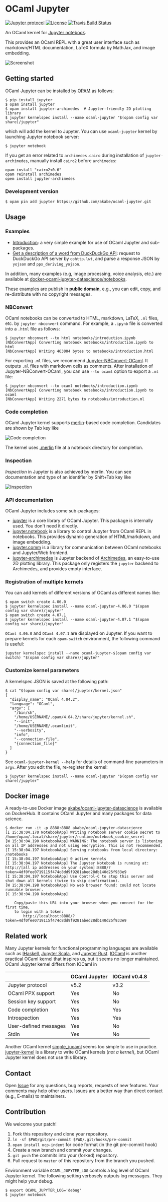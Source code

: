 # OCaml Jupyter

[![Jupyter protocol][protocol-img]][protocol] [![License][license-img]][license] [![Travis Build Status][travis-img]][travis]

[license]:      https://github.com/akabe/ocaml-jupyter/blob/master/LICENSE
[license-img]:  https://img.shields.io/badge/license-MIT-blue.svg
[protocol]:     http://jupyter-client.readthedocs.io/en/stable/messaging.html
[protocol-img]: https://img.shields.io/badge/Jupyter%20protocol-5.2-blue.svg
[travis]:       https://travis-ci.org/akabe/ocaml-jupyter
[travis-img]:   https://img.shields.io/travis/akabe/ocaml-jupyter/master.svg?label=travis
[jupyter]:      http://jupyter.org/
[opam]:         https://opam.ocaml.org/

An OCaml kernel for [Jupyter notebook][jupyter].

This provides an OCaml REPL with a great user interface such as markdown/HTML documentation, LaTeX formula by MathJax, and image embedding.

![Screenshot](https://akabe.github.io/ocaml-jupyter/images/screenshot.png)

## Getting started

OCaml Jupyter can be installed by [OPAM][opam] as follows:

``` console
$ pip install jupyter
$ opam install jupyter
$ opam install jupyter-archimedes  # Jupyter-friendly 2D plotting library
$ jupyter kernelspec install --name ocaml-jupyter "$(opam config var share)/jupyter"
```

which will add the kernel to Jupyter. You can use `ocaml-jupyter` kernel by launching Jupyter notebook server:

```console
$ jupyter notebook
```

If you get an error related to `archimedes.cairo` during installation of `jupyter-archimedes`,
manually install `cairo2` before `archimedes`:

```
opam install "cairo2<0.6"
opam reinstall archimedes
opem install jupyter-archimedes
```

### Development version

```console
$ opam pin add jupyter https://github.com/akabe/ocaml-jupyter.git
```

## Usage

### Examples

- [Introduction](https://github.com/akabe/ocaml-jupyter/blob/master/notebooks/introduction.ipynb):
  a very simple example for use of OCaml Jupyter and sub-packages.
- [Get a description of a word from DuckDuckGo API](https://github.com/akabe/ocaml-jupyter/blob/master/notebooks/word_description_from_DuckDuckGoAPI.ipynb):
  request to DuckDuckGo API server by `cohttp.lwt`, and parse a response JSON by `yojson` and `ppx_deriving_yojson`.

In addition, many examples (e.g, image processing, voice analysis, etc.) are available at
[docker-ocaml-jupyter-datascience/notebooks](https://github.com/akabe/docker-ocaml-jupyter-datascience/tree/master/notebooks).

These examples are publish in **public domain**, e.g., you can edit, copy, and re-distribute with no copyright messages.

### NBConvert

OCaml notebooks can be converted to HTML, markdown, LaTeX, `.ml` files, etc. by `jupyter nbconvert` command.
For example, a `.ipynb` file is converted into a `.html` file as follows:

```console
$ jupyter nbconvert --to html notebooks/introduction.ipynb
[NbConvertApp] Converting notebook notebooks/introduction.ipynb to html
[NbConvertApp] Writing 463004 bytes to notebooks/introduction.html
```

For exporting `.ml` files, we recommend [Jupyter-NBConvert-OCaml][Jupyter-NBConvert-OCaml]. It outputs `.ml` files with markdown cells as comments. After installation of Jupyter-NBConvert-OCaml, you can use `--to ocaml` option to export a `.ml` file:

```console
$ jupyter nbconvert --to ocaml notebooks/introduction.ipynb
[NbConvertApp] Converting notebook notebooks/introduction.ipynb to ocaml
[NbConvertApp] Writing 2271 bytes to notebooks/introduction.ml
```

[Jupyter-NBConvert-OCaml]: https://github.com/Naereen/Jupyter-NBConvert-OCaml

### Code completion

OCaml Jupyter kernel supports [merlin](https://ocaml.github.io/merlin/)-based code completion. Candidates are shown by Tab key like

![Code completion](https://akabe.github.io/ocaml-jupyter/images/completion.png)

The kernel uses [.merlin](https://github.com/ocaml/merlin/wiki/project-configuration) file at a notebook directory for completion.

### Inspection

_Inspection_ in Jupyter is also achieved by merlin. You can see documentation and type of an identifier by Shift+Tab key like

![Inspection](https://akabe.github.io/ocaml-jupyter/images/inspect.png)

### API documentation

OCaml Jupyter includes some sub-packages:

- [jupyter][jupyter-core] is a core library of OCaml Jupyter. This package is internally used. You don't need it directly.
- [jupyter.notebook][jupyter-notebook] is a library to control Jupyter from OCaml REPL in notebooks. This provides dynamic generation of HTML/markdown, and image embedding.
- [jupyter.comm][jupyter-comm] is a library for communication between OCaml notebooks and Jupyter/Web frontend.
- [jupyter-archimedes][jupyter-archimedes] is Jupyter backend of [Archimedes][archimedes], an easy-to-use 2D plotting library. This package only registers the `jupyter` backend to Archimedes, and provides empty interface.

[jupyter-core]:       https://akabe.github.io/ocaml-jupyter/api/jupyter/
[jupyter-notebook]:   https://akabe.github.io/ocaml-jupyter/api/jupyter/Jupyter_notebook/
[jupyter-comm]:       https://akabe.github.io/ocaml-jupyter/api/jupyter/Jupyter_comm/
[jupyter-archimedes]: https://akabe.github.io/ocaml-jupyter/api/jupyter-archimedes/
[archimedes]:         http://archimedes.forge.ocamlcore.org/

### Registration of multiple kernels

You can add kernels of different versions of OCaml as different names like:

```console
$ opam switch create 4.06.0
$ jupyter kernelspec install --name ocaml-jupyter-4.06.0 "$(opam config var share)/jupyter"
$ opam switch create 4.07.1
$ jupyter kernelspec install --name ocaml-jupyter-4.07.1 "$(opam config var share)/jupyter"
```

`OCaml 4.06.0` and `OCaml 4.07.1` are displayed on Jupyter.
If you want to prepare kernels for each `opam-switch` environment,
the following command is useful:

```shell
jupyter kernelspec install --name ocaml-jupyter-$(opam config var switch) "$(opam config var share)/jupyter"
```

### Customize kernel parameters

A kernelspec JSON is saved at the following path:

```console
$ cat "$(opam config var share)/jupyter/kernel.json"
{
  "display_name": "OCaml 4.04.2",
  "language": "OCaml",
  "argv": [
    "/bin/sh",
    "/home/USERNAME/.opam/4.04.2/share/jupyter/kernel.sh",
    "--init",
    "/home/USERNAME/.ocamlinit",
    "--verbosity",
    "info",
    "--connection-file",
    "{connection_file}"
  ]
}
```

See `ocaml-jupyter-kernel --help` for details of command-line parameters in `argv`. After you edit the file, re-register the kernel:

```console
$ jupyter kernelspec install --name ocaml-jupyter "$(opam config var share)/jupyter"
```

## Docker image

A ready-to-use Docker image [akabe/ocaml-jupyter-datascience][ocaml-jupyter-datascience] is available on DockerHub.
It contains OCaml Jupyter and many packages for data science.

```console
$ docker run -it -p 8888:8888 akabe/ocaml-jupyter-datascience
[I 15:38:04.170 NotebookApp] Writing notebook server cookie secret to /home/opam/.local/share/jupyter/runtime/notebook_cookie_secret
[W 15:38:04.190 NotebookApp] WARNING: The notebook server is listening on all IP addresses and not using encryption. This is not recommended.
[I 15:38:04.197 NotebookApp] Serving notebooks from local directory: /notebooks
[I 15:38:04.197 NotebookApp] 0 active kernels
[I 15:38:04.197 NotebookApp] The Jupyter Notebook is running at: http://[all ip addresses on your system]:8888/?token=4df0fee0719115f474c8dd9f9281abed28db140d25f933e9
[I 15:38:04.197 NotebookApp] Use Control-C to stop this server and shut down all kernels (twice to skip confirmation).
[W 15:38:04.198 NotebookApp] No web browser found: could not locate runnable browser.
[C 15:38:04.198 NotebookApp]

    Copy/paste this URL into your browser when you connect for the first time,
    to login with a token:
        http://localhost:8888/?token=4df0fee0719115f474c8dd9f9281abed28db140d25f933e9
```

[ocaml-jupyter-datascience]: https://github.com/akabe/docker-ocaml-jupyter-datascience


## Related work

Many Jupyter kernels for functional programming languages are available such as [IHaskell][ihaskell], [Jupyter Scala][jupyter-scala], and [Jupyter Rust][jupyter-rs]. [IOCaml][iocaml] is another practical OCaml kernel that inspires us, but it seems no longer maintained. OCaml Jupyter kernel differs from IOCaml in

|                        | OCaml Jupyter | IOCaml v0.4.8 |
| ---------------------- | ------------- | ------------- |
| Jupyter protocol       | v5.2          | v3.2          |
| OCaml PPX support      | Yes           | No            |
| Session key support    | Yes           | No            |
| Code completion        | Yes           | Yes           |
| Introspection          | Yes           | Yes           |
| User-defined messages  | Yes           | No            |
| Stdin                  | Yes           | No            |

Another OCaml kernel [simple_jucaml][simple_jucaml] seems too simple to use in practice.
[jupyter-kernel][jupyter-kernel] is a library to write OCaml kernels (*not a kernel*), but OCaml Jupyter kernel does not use this library.

[ihaskell]:      https://github.com/gibiansky/IHaskell
[jupyter-scala]: https://github.com/alexarchambault/jupyter-scala
[jupyter-rs]:    https://github.com/pwoolcoc/jupyter-rs
[iocaml]:        https://github.com/andrewray/iocaml
[simple_jucaml]: https://github.com/KKostya/simple_jucaml
[jupyter-kernel]:https://github.com/ocaml-jupyter/jupyter-kernel

## Contact

Open [Issue](https://github.com/akabe/ocaml-jupyter/issues) for any questions, bug reports, requests of new features. Your comments may help other users. Issues are a better way than direct contact (e.g., E-mails) to maintainers.

## Contribution

We welcome your patch!

1. Fork this repository and clone your repository.
1. `ln -sf $PWD/git/pre-commit $PWD/.git/hooks/pre-commit`
1. `opam install ocp-indent` for code format (in the git pre-commit hook)
1. Create a new branch and commit your changes.
1. `git push` the commits into your (forked) repository.
1. Pull request to `master` of this repository from the branch you pushed.

Environment variable `OCAML_JUPYTER_LOG` controls a log level of OCaml Jupyter kernel.
The following setting verbosely outputs log messages. They might help your debug.

```console
$ export OCAML_JUPYTER_LOG='debug'
$ jupyter notebook
```
